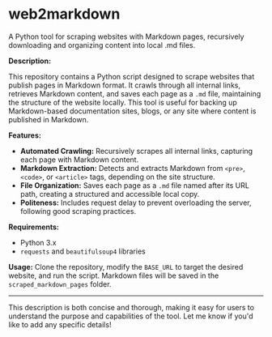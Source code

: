 # web2markdown
A Python tool for scraping websites with Markdown pages, recursively downloading and organizing content into local .md files.


**Description:**

This repository contains a Python script designed to scrape websites that publish pages in Markdown format. It crawls through all internal links, retrieves Markdown content, and saves each page as a `.md` file, maintaining the structure of the website locally. This tool is useful for backing up Markdown-based documentation sites, blogs, or any site where content is published in Markdown.

**Features:**
- **Automated Crawling:** Recursively scrapes all internal links, capturing each page with Markdown content.
- **Markdown Extraction:** Detects and extracts Markdown from `<pre>`, `<code>`, or `<article>` tags, depending on the site structure.
- **File Organization:** Saves each page as a `.md` file named after its URL path, creating a structured and accessible local copy.
- **Politeness:** Includes request delay to prevent overloading the server, following good scraping practices.

**Requirements:**
- Python 3.x
- `requests` and `beautifulsoup4` libraries

**Usage:**
Clone the repository, modify the `BASE_URL` to target the desired website, and run the script. Markdown files will be saved in the `scraped_markdown_pages` folder.

---

This description is both concise and thorough, making it easy for users to understand the purpose and capabilities of the tool. Let me know if you'd like to add any specific details!
